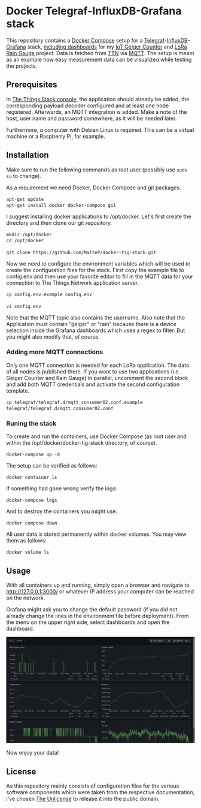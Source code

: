 # Docker Telegraf-InfluxDB-Grafana stack

This repository contains a [Docker Compose](https://docs.docker.com/compose/) setup for a [Telegraf](https://docs.influxdata.com/telegraf/v1/)-[InfluxDB](https://docs.influxdata.com/influxdb/v1/)-[Grafana](https://grafana.com/docs/grafana/latest/) stack, [including dashboards](https://grafana.com/docs/grafana/latest/administration/provisioning/) for my [IoT Geiger Counter](https://github.com/MalteP/iotgeiger-lora) and [LoRa Rain Gauge](https://github.com/MalteP/lora-raingauge) project. Data is fetched from [TTN](https://www.thethingsnetwork.org/) via [MQTT](https://www.thethingsindustries.com/docs/integrations/mqtt/). The setup is meant as an example how easy measurement data can be visualized while testing the projects.

## Prerequisites

In [The Things Stack console](https://console.cloud.thethings.network/), the application should already be added, the corresponding payload decoder configured and at least one node registered. Afterwards, an MQTT integration is added. Make a note of the host, user name and password somewhere, as it will be needed later.

Furthermore, a computer with Debian Linux is required. This can be a virtual machine or a Raspberry Pi, for example.

## Installation

Make sure to run the following commands as root user (possibly use ``sudo su`` to change).

As a requirement we need Docker, Docker Compose and git packages.

    apt-get update
    apt-get install docker docker-compose git

I suggest installing docker applications to /opt/docker. Let's first create the directory and then clone our git repository.

    mkdir /opt/docker
    cd /opt/docker

    git clone https://github.com/MalteP/docker-tig-stack.git

Now we need to configure the environment variables which will be used to create the configuration files for the stack. First copy the example file to config.env and then use your favorite editor to fill in the MQTT data for your connection to The Things Network application server.

    cp config.env.example config.env
    
    vi config.env

Note that the MQTT topic also contains the username. Also note that the Application *must* contain "geiger" or "rain" because there is a device selection inside the Grafana dashboards which uses a regex to filter. But you might also modify that, of course.

### Adding more MQTT connections

Only one MQTT connection is needed for each LoRa application. The data of all nodes is published there. If you want to use two applications (i.e. Geiger Counter and Rain Gauge) in parallel, uncomment the second block and add both MQTT credentials and activate the second configuration template.

    cp telegraf/telegraf.d/mqtt_consumer02.conf.example telegraf/telegraf.d/mqtt_consumer02.conf

### Runing the stack

To create and run the containers, use Docker Compose (as root user and within the /opt/docker/docker-tig-stack directory, of course).

    docker-compose up -d

The setup can be verified as follows:

    docker container ls

If something had gone wrong verify the logs:

    docker-compose logs

And to destroy the containers you might use:

    docker compose down

All user data is stored permanently within docker volumes. You may view them as follows:

    docker volume ls

## Usage

With all containers up and running, simply open a browser and navigate to http://127.0.0.1:3000/ or whatever IP address your computer can be reached on the network.

Grafana might ask you to change the default password (if you did not already change the lines in the environment file before deployment). From the menu on the upper right side, select dashboards and open the dashboard.

![Grafana dashboard for LoRa Rain Gauge device](./docs/grafana-dashboard-raingauge.png)

Now enjoy your data!

## License

As this repository mainly consists of configuration files for the various software components which were taken from the respective documentation, i've chosen [The Unlicense](https://unlicense.org/) to release it into the public domain.
